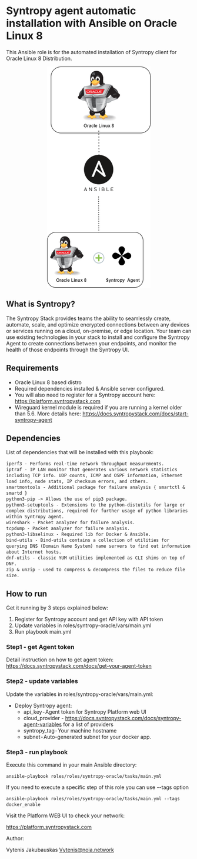 # Syntropy agent automatic installation with Ansible on Oracle Linux 8

This Ansible role is for the automated installation of Syntropy client for Oracle Linux 8 Distribution.

<p align="center"> <img src="img/syntropy_agent_oracle.png"> </p>

## What is Syntropy?

The Syntropy Stack provides teams the ability to seamlessly create, automate, scale, and optimize encrypted connections between any devices or services running on a cloud, on-premise, or edge location.
Your team can use existing technologies in your stack to install and configure the Syntropy Agent to create connections between your endpoints, and monitor the health of those endpoints through the Syntropy UI.

## Requirements

- Oracle Linux 8 based distro
- Required dependencies installed & Ansible server configured. 
- You will also need to register for a Syntropy account here: https://platform.syntropystack.com
- Wireguard kernel module is required if you are running a kernel older than 5.6. More details here: https://docs.syntropystack.com/docs/start-syntropy-agent

## Dependencies

List of dependencies that will be installed with this playbook:

```
iperf3 - Performs real-time network throughput measurements.
iptraf - IP LAN monitor that generates various network statistics including TCP info. UDP counts, ICMP and OSPF information, Ethernet load info, node stats, IP checksum errors, and others.
smartmontools - Additional package for failure analysis { smartctl & smartd }
python3-pip -> Allows the use of pip3 package.
python3-setuptools - Extensions to the python-distutils for large or complex distributions, required for further usage of python libraries within Syntropy agent.
wireshark - Packet analyzer for failure analysis.
tcpdump - Packet analyzer for failure analysis.
python3-libselinux - Required lib for Docker & Ansible.
bind-utils - Bind-utils contains a collection of utilities for querying DNS (Domain Name System) name servers to find out information about Internet hosts.
dnf-utils - classic YUM utilities implemented as CLI shims on top of DNF.
zip & unzip - used to compress & decompress the files to reduce file size.
```

## How to run

Get it running by 3 steps explained below:

1) Register for Syntropy account and get API key with API token
2) Update variables in roles/syntropy-oracle/vars/main.yml
3) Run playbook main.yml

### Step1 - get Agent token

Detail instruction on how to get agent token: https://docs.syntropystack.com/docs/get-your-agent-token

### Step2 - update variables

Update the variables in roles/syntropy-oracle/vars/main.yml:

- Deploy Syntropy agent:
  - api_key - Agent token for Syntropy Platform web UI
  - cloud_provider - https://docs.syntropystack.com/docs/syntropy-agent-variables for a list of providers
  - syntropy_tag - Your machine hostname
  - subnet - Auto-generated subnet for your docker app.


### Step3 - run playbook


Execute this command in your main Ansible directory:
```
ansible-playbook roles/roles/syntropy-oracle/tasks/main.yml
```

If you need to execute a specific step of this role you can use --tags option

```
ansible-playbook roles/roles/syntropy-oracle/tasks/main.yml --tags docker_enable
```


Visit the Platform WEB UI to check your network: 

https://platform.syntropystack.com

Author:

Vytenis Jakubauskas
Vytenis@noia.network